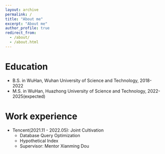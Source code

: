 ```yaml
---
layout: archive
permalink: /
title: "About me"
excerpt: "About me"
author_profile: true
redirect_from: 
  - /about/
  - /about.html
---
```


Education
======
* B.S. in WuHan, Wuhan University of Science and Technology, 2018-2022
* M.S. in WuHan, Huazhong University of Science and Technology, 2022-2025(expected)
<!-- * Ph.D in Version Control Theory, GitHub University, 2018 (expected) -->
Work experience
======
* Tencent(2021.11 - 2022.05): Joint Cultivation
  * Database Query Optimization
  * Hypothetical Index
  * Supervisor: Mentor Xianming Dou

<!-- * Fall 2015: Research Assistant
  * Github University
  * Duties included: Merging pull requests
  * Supervisor: Professor Hub -->
  
<!-- Skills
======
* Skill 1
* Skill 2
  * Sub-skill 2.1
  * Sub-skill 2.2
  * Sub-skill 2.3
* Skill 3

Publications
======
  <ul>{% for post in site.publications %}
    {% include archive-single-cv.html %}
  {% endfor %}</ul>
  
Talks
======
  <ul>{% for post in site.talks %}
    {% include archive-single-talk-cv.html %}
  {% endfor %}</ul>
  
Teaching
======
  <ul>{% for post in site.teaching %}
    {% include archive-single-cv.html %}
  {% endfor %}</ul>
  
Service and leadership
======
* Currently signed in to 43 different slack teams -->
